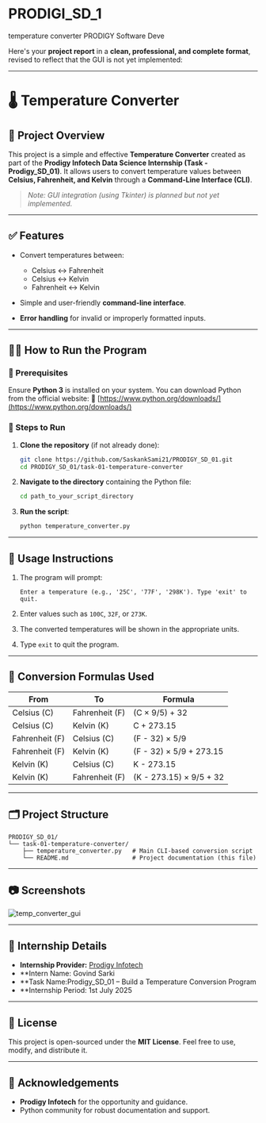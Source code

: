 # PRODIGI_SD_1
temperature  converter PRODIGY Software Deve

Here's your **project report** in a **clean, professional, and complete format**, revised to reflect that the GUI is not yet implemented:

---

# 🌡️ Temperature Converter

## 📌 Project Overview

This project is a simple and effective **Temperature Converter** created as part of the **Prodigy Infotech Data Science Internship (Task - Prodigy\_SD\_01)**.
It allows users to convert temperature values between **Celsius, Fahrenheit, and Kelvin** through a **Command-Line Interface (CLI)**.

> *Note: GUI integration (using Tkinter) is planned but not yet implemented.*

---

## ✅ Features

* Convert temperatures between:

  * Celsius ↔ Fahrenheit
  * Celsius ↔ Kelvin
  * Fahrenheit ↔ Kelvin
* Simple and user-friendly **command-line interface**.
* **Error handling** for invalid or improperly formatted inputs.

---

## 🧑‍💻 How to Run the Program

### 🔧 Prerequisites

Ensure **Python 3** is installed on your system.
You can download Python from the official website:
🔗 [https://www.python.org/downloads/](https://www.python.org/downloads/)

### 🚀 Steps to Run

1. **Clone the repository** (if not already done):

   ```bash
   git clone https://github.com/SaskankSami21/PRODIGY_SD_01.git
   cd PRODIGY_SD_01/task-01-temperature-converter
   ```

2. **Navigate to the directory** containing the Python file:

   ```bash
   cd path_to_your_script_directory
   ```

3. **Run the script**:

   ```bash
   python temperature_converter.py
   ```

---

## 🧪 Usage Instructions

1. The program will prompt:

   ```
   Enter a temperature (e.g., '25C', '77F', '298K'). Type 'exit' to quit.
   ```
2. Enter values such as `100C`, `32F`, or `273K`.
3. The converted temperatures will be shown in the appropriate units.
4. Type `exit` to quit the program.

---

## 🧠 Conversion Formulas Used

| From           | To             | Formula                 |
| -------------- | -------------- | ----------------------- |
| Celsius (C)    | Fahrenheit (F) | (C × 9/5) + 32          |
| Celsius (C)    | Kelvin (K)     | C + 273.15              |
| Fahrenheit (F) | Celsius (C)    | (F - 32) × 5/9          |
| Fahrenheit (F) | Kelvin (K)     | (F - 32) × 5/9 + 273.15 |
| Kelvin (K)     | Celsius (C)    | K - 273.15              |
| Kelvin (K)     | Fahrenheit (F) | (K - 273.15) × 9/5 + 32 |

---

## 🗂️ Project Structure

```
PRODIGY_SD_01/
└── task-01-temperature-converter/
    ├── temperature_converter.py   # Main CLI-based conversion script
    └── README.md                  # Project documentation (this file)
```

---

## 📷 Screenshots 




![temp_converter_gui](https://github.com/user-attachments/assets/63d86d8d-abde-418f-a2ff-61b956e306cd)

---

## 🏫 Internship Details

* **Internship Provider:** [Prodigy Infotech](https://www.prodigyinfotech.com/)
* **Intern Name: Govind Sarki
* **Task Name:Prodigy\_SD\_01 – Build a Temperature Conversion Program
* **Internship Period: 1st July 2025

---

## 📝 License

This project is open-sourced under the **MIT License**.
Feel free to use, modify, and distribute it.

---

## 🙏 Acknowledgements

* **Prodigy Infotech** for the opportunity and guidance.
* Python community for robust documentation and support.



